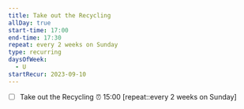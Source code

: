 ```yaml
---
title: Take out the Recycling
allDay: true
start-time: 17:00
end-time: 17:30
repeat: every 2 weeks on Sunday
type: recurring
daysOfWeek:
  - U
startRecur: 2023-09-10
---
```


- [ ] Take out the Recycling ⏰ 15:00 [repeat::every 2 weeks on Sunday]

